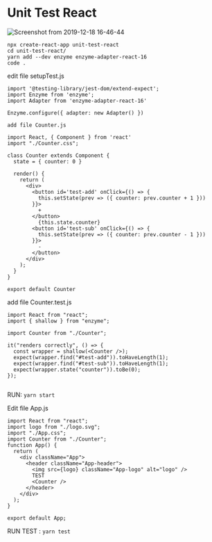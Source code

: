 # Unit Test React

![Screenshot from 2019-12-18 16-46-44](https://user-images.githubusercontent.com/42707869/71075907-6ececd80-21b7-11ea-8b84-7056148b87e3.png)

```
npx create-react-app unit-test-react
cd unit-test-react/
yarn add --dev enzyme enzyme-adapter-react-16
code .
```
edit file setupTest.js
```
import '@testing-library/jest-dom/extend-expect';
import Enzyme from 'enzyme';
import Adapter from 'enzyme-adapter-react-16'

Enzyme.configure({ adapter: new Adapter() })

add file Counter.js

import React, { Component } from 'react'
import "./Counter.css";

class Counter extends Component {
  state = { counter: 0 }

  render() {
    return (
      <div>
        <button id='test-add' onClick={() => {
          this.setState(prev => ({ counter: prev.counter + 1 }))
        }}>
          +
        </button>
          {this.state.counter} 
        <button id='test-sub' onClick={() => {
          this.setState(prev => ({ counter: prev.counter - 1 }))
        }}>
          -
        </button>
      </div>
    );
  }
}

export default Counter
```


add file Counter.test.js

```
import React from "react";
import { shallow } from "enzyme";

import Counter from "./Counter";

it("renders correctly", () => {
  const wrapper = shallow(<Counter />);
  expect(wrapper.find("#test-add")).toHaveLength(1);
  expect(wrapper.find("#test-sub")).toHaveLength(1);
  expect(wrapper.state("counter")).toBe(0);
});


```
RUN: `yarn start`


Edit file App.js
```
import React from "react";
import logo from "./logo.svg";
import "./App.css";
import Counter from "./Counter";
function App() {
  return (
    <div className="App">
      <header className="App-header">
        <img src={logo} className="App-logo" alt="logo" />
        TEST
        <Counter />
      </header>
    </div>
  );
}

export default App;

```
RUN TEST : `yarn test`


